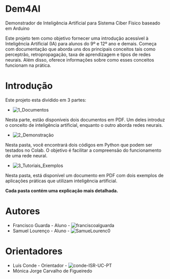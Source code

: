# Dem4AI
Demonstrador de Inteligência Artificial para Sistema Ciber Físico baseado em Arduino


Este projeto tem como objetivo fornecer uma introdução acessível à Inteligência Artificial (IA) para alunos do 9º e 12º ano e demais. Começa com documentação que aborda uns dos principais conceitos tais como perceptrão, retropropagação, taxa de aprendizagem e tipos de redes neurais. Além disso, oferece informações sobre como esses conceitos funcionam na prática.


# Introdução

Este projeto esta dividido em 3 partes:

- ![1_Documentos](https://github.com/ipleiria-robotics/Dem4AI/tree/main/1_Documentos)

Nesta parte, estão disponíveis dois documentos em PDF. Um deles introduz o conceito de inteligência artificial, enquanto o outro aborda redes neurais.

- ![2_Demonstração](https://github.com/ipleiria-robotics/Dem4AI/tree/main/2_Demonstracao)

Nesta pasta, você encontrará dois códigos em Python que podem ser testados no Colab. O objetivo é facilitar a compreensão do funcionamento de uma rede neural.

- ![3_Tutoriais_Exemplos](https://github.com/ipleiria-robotics/Dem4AI/tree/main/3_Tutoriais_Exemplos)

Nesta pasta, está disponível um documento em PDF com dois exemplos de aplicações práticas que utilizam inteligência artificial.




**Cada pasta contém uma explicação mais detalhada.**








# Autores
 
 
 - Francisco Guarda - Aluno - ![franciscoalguarda]()
 - Samuel Lourenço  - Aluno - ![SamueLourenc0](https://github.com/SamueLourenc0)



# Orientadores

- Luís Conde - Orientador - ![conde-ISR-UC-PT](https://github.com/conde-ISR-UC-PT)
- Mónica Jorge Carvalho de Figueiredo


